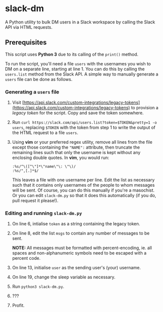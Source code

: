 # slack-dm

A Python utility to bulk DM users in a Slack workspace by calling the Slack API via HTML requests.

## Prerequisites

This script uses **Python 3** due to its calling of the `print()` method.

To run the script, you'll need a file `users` with the usernames you wish to DM on a separate line, starting at line 1. You can do this by calling the `users.list` method from the Slack API. A simple way to manually generate a `users` file can be done as follows.

### Generating a `users` file

1. Visit [https://api.slack.com/custom-integrations/legacy-tokens](https://api.slack.com/custom-integrations/legacy-tokens) to provision a _legacy token_ for the script. Copy and save the token somewhere. 

2. Run `curl https://slack.com/api/users.list?token=$TOKEN&pretty=1 -o users`, replacing `$TOKEN` with the token from step 1 to write the output of the HTML request to a file `users`.

3. Using **vim** or your preferred regex utility, remove all lines from the file except those containing the `"NAME":` attribute, then truncate the remaining lines such that only the username is kept without any enclosing double quotes. In **vim**, you would run:
	```
	:%s/^\([^\"]*\"name\"\: \"\)/
	:%s/",[.]*$/
	```
	This leaves a file with one username per line. Edit the list as necessary such that it contains only usernames of the people to whom messages will be sent.
	Of course, you can do this manually if you're a masochist. Or you can edit `slack-dm.py` so that it does this automatically (if you do, pull request it please!). 

### Editing and running `slack-dm.py`

1. On line 6, intialise `token` as a string containing the legacy token.

2. On line 8, edit the list `msgs` to contain any number of messages to be sent. 

	**NOTE:** All messages must be formatted with percent-encoding, ie. all spaces and non-alphanumeric symbols need to be escaped with a percent code.

3. On line 13, initialise `user` as the sending user's (your) username.

4. On line 19, change the sleep variable as necessary.

5. Run `python3 slack-dm.py`. 

6. ???

7. Profit.
